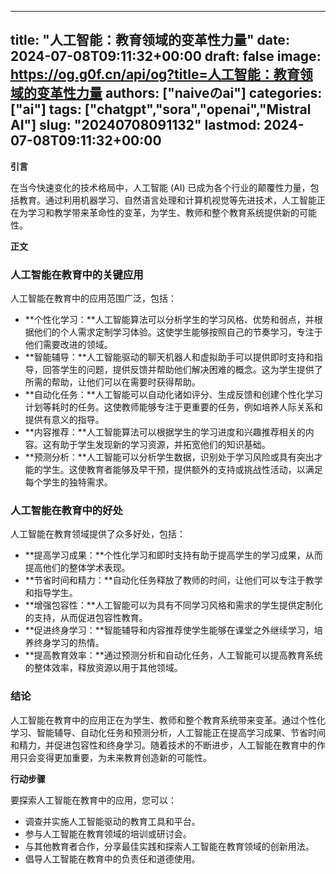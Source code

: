 
---
title: "人工智能：教育领域的变革性力量"
date: 2024-07-08T09:11:32+00:00
draft: false
image: https://og.g0f.cn/api/og?title=人工智能：教育领域的变革性力量
authors: ["naiveのai"]
categories: ["ai"]
tags: ["chatgpt","sora","openai","Mistral AI"]
slug: "20240708091132"
lastmod: 2024-07-08T09:11:32+00:00
---
**引言**

在当今快速变化的技术格局中，人工智能 (AI) 已成为各个行业的颠覆性力量，包括教育。通过利用机器学习、自然语言处理和计算机视觉等先进技术，人工智能正在为学习和教学带来革命性的变革，为学生、教师和整个教育系统提供新的可能性。

**正文**

### 人工智能在教育中的关键应用

人工智能在教育中的应用范围广泛，包括：

- **个性化学习：**人工智能算法可以分析学生的学习风格、优势和弱点，并根据他们的个人需求定制学习体验。这使学生能够按照自己的节奏学习，专注于他们需要改进的领域。
- **智能辅导：**人工智能驱动的聊天机器人和虚拟助手可以提供即时支持和指导，回答学生的问题，提供反馈并帮助他们解决困难的概念。这为学生提供了所需的帮助，让他们可以在需要时获得帮助。
- **自动化任务：**人工智能可以自动化诸如评分、生成反馈和创建个性化学习计划等耗时的任务。这使教师能够专注于更重要的任务，例如培养人际关系和提供有意义的指导。
- **内容推荐：**人工智能算法可以根据学生的学习进度和兴趣推荐相关的内容。这有助于学生发现新的学习资源，并拓宽他们的知识基础。
- **预测分析：**人工智能可以分析学生数据，识别处于学习风险或具有突出才能的学生。这使教育者能够及早干预，提供额外的支持或挑战性活动，以满足每个学生的独特需求。

### 人工智能在教育中的好处

人工智能在教育领域提供了众多好处，包括：

- **提高学习成果：**个性化学习和即时支持有助于提高学生的学习成果，从而提高他们的整体学术表现。
- **节省时间和精力：**自动化任务释放了教师的时间，让他们可以专注于教学和指导学生。
- **增强包容性：**人工智能可以为具有不同学习风格和需求的学生提供定制化的支持，从而促进包容性教育。
- **促进终身学习：**智能辅导和内容推荐使学生能够在课堂之外继续学习，培养终身学习的热情。
- **提高教育效率：**通过预测分析和自动化任务，人工智能可以提高教育系统的整体效率，释放资源以用于其他领域。

### 结论

人工智能在教育中的应用正在为学生、教师和整个教育系统带来变革。通过个性化学习、智能辅导、自动化任务和预测分析，人工智能正在提高学习成果、节省时间和精力，并促进包容性和终身学习。随着技术的不断进步，人工智能在教育中的作用只会变得更加重要，为未来教育创造新的可能性。

**行动步骤**

要探索人工智能在教育中的应用，您可以：

- 调查并实施人工智能驱动的教育工具和平台。
- 参与人工智能在教育领域的培训或研讨会。
- 与其他教育者合作，分享最佳实践和探索人工智能在教育领域的创新用法。
- 倡导人工智能在教育中的负责任和道德使用。